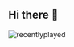 ## Hi there 👋

<!--
**BlitzKingFr/BlitzKingFr** is a ✨ _special_ ✨ repository because its `README.md` (this file) appears on your GitHub profile.

Here are some ideas to get you started:

- 🔭 I’m currently working on ...
- 🌱 I’m currently learning ...
- 👯 I’m looking to collaborate on ...
- 🤔 I’m looking for help with ...
- 💬 Ask me about ...
- 📫 How to reach me: ...
- 😄 Pronouns: ...
- ⚡ Fun fact: ...
-->
![recentlyplayed](https://spotify-recently-played-readme.vercel.app/api?user=u854zusc2pww6rr9jvczlmpat)

